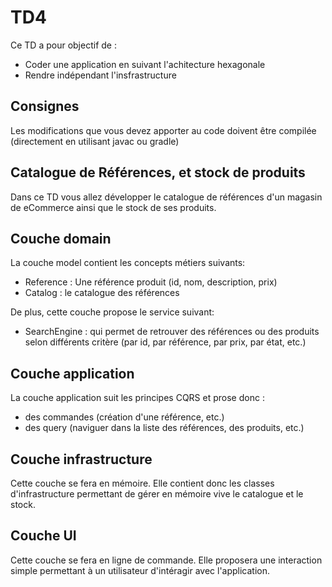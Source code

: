 # TD4
Ce TD a pour objectif de :

* Coder une application en suivant l'achitecture hexagonale
* Rendre indépendant l'insfrastructure

## Consignes

Les modifications que vous devez apporter au code doivent être compilée (directement en utilisant javac ou gradle)

## Catalogue de Références, et stock de produits

Dans ce TD vous allez développer le catalogue de références d'un magasin de eCommerce ainsi que le stock de ses produits.

## Couche domain

La couche model contient les concepts métiers suivants:

* Reference : Une référence produit (id, nom, description, prix)
* Catalog : le catalogue des références

De plus, cette couche propose le service suivant:

* SearchEngine : qui permet de retrouver des références ou des produits selon différents critère (par id, par référence, par prix, par état, etc.)

## Couche application

La couche application suit les principes CQRS et prose donc :

* des commandes (création d'une référence, etc.)
* des query (naviguer dans la liste des références, des produits, etc.)

## Couche infrastructure

Cette couche se fera en mémoire. Elle contient donc les classes d'infrastructure permettant de gérer en mémoire vive le catalogue et le stock.

## Couche UI

Cette couche se fera en ligne de commande. Elle proposera une interaction simple permettant à un utilisateur d'intéragir avec l'application.
